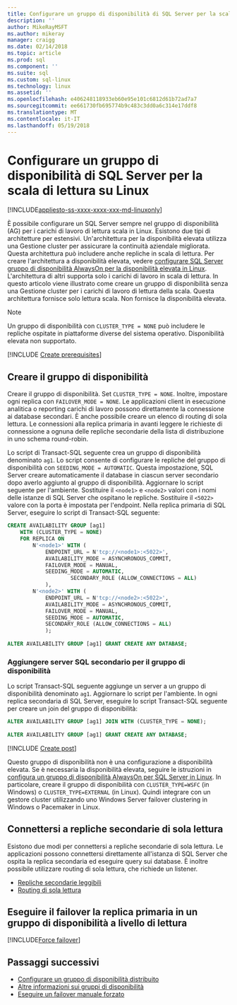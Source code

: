 ```yaml
---
title: Configurare un gruppo di disponibilità di SQL Server per la scala di lettura in Linux | Documenti Microsoft
description: ''
author: MikeRayMSFT
ms.author: mikeray
manager: craigg
ms.date: 02/14/2018
ms.topic: article
ms.prod: sql
ms.component: ''
ms.suite: sql
ms.custom: sql-linux
ms.technology: linux
ms.assetid: ''
ms.openlocfilehash: e406248118933eb60e95e101c6812d61b72ad7a7
ms.sourcegitcommit: ee661730fb695774b9c483c3dd0a6c314e17ddf8
ms.translationtype: MT
ms.contentlocale: it-IT
ms.lasthandoff: 05/19/2018
---
```

# <a name="configure-a-sql-server-availability-group-for-read-scale-on-linux"></a>Configurare un gruppo di disponibilità di SQL Server per la scala di lettura su Linux

[!INCLUDE[appliesto-ss-xxxx-xxxx-xxx-md-linuxonly](../includes/appliesto-ss-xxxx-xxxx-xxx-md-linuxonly.md)]

È possibile configurare un SQL Server sempre nel gruppo di disponibilità (AG) per i carichi di lavoro di lettura scala in Linux. Esistono due tipi di architetture per estensivi. Un'architettura per la disponibilità elevata utilizza una Gestione cluster per assicurare la continuità aziendale migliorata. Questa architettura può includere anche repliche in scala di lettura. Per creare l'architettura a disponibilità elevata, vedere [configurare SQL Server gruppo di disponibilità AlwaysOn per la disponibilità elevata in Linux](sql-server-linux-availability-group-configure-ha.md). L'architettura di altri supporta solo i carichi di lavoro in scala di lettura. In questo articolo viene illustrato come creare un gruppo di disponibilità senza una Gestione cluster per i carichi di lavoro di lettura della scala. Questa architettura fornisce solo lettura scala. Non fornisce la disponibilità elevata.

>[!NOTE]
>Un gruppo di disponibilità con `CLUSTER_TYPE = NONE` può includere le repliche ospitate in piattaforme diverse del sistema operativo. Disponibilità elevata non supportato. 

[!INCLUDE [Create prerequisites](../includes/ss-linux-cluster-availability-group-create-prereq.md)]

## <a name="create-the-ag"></a>Creare il gruppo di disponibilità

Creare il gruppo di disponibilità. Set `CLUSTER_TYPE = NONE`. Inoltre, impostare ogni replica con `FAILOVER_MODE = NONE`. Le applicazioni client in esecuzione analitica o reporting carichi di lavoro possono direttamente la connessione ai database secondari. È anche possibile creare un elenco di routing di sola lettura. Le connessioni alla replica primaria in avanti leggere le richieste di connessione a ognuna delle repliche secondarie della lista di distribuzione in uno schema round-robin.

Lo script di Transact-SQL seguente crea un gruppo di disponibilità denominato `ag1`. Lo script consente di configurare le repliche del gruppo di disponibilità con `SEEDING_MODE = AUTOMATIC`. Questa impostazione, SQL Server creare automaticamente il database in ciascun server secondario dopo averlo aggiunto al gruppo di disponibilità. Aggiornare lo script seguente per l'ambiente. Sostituire il `<node1>` e `<node2>` valori con i nomi delle istanze di SQL Server che ospitano le repliche. Sostituire il `<5022>` valore con la porta è impostata per l'endpoint. Nella replica primaria di SQL Server, eseguire lo script di Transact-SQL seguente:

```SQL
CREATE AVAILABILITY GROUP [ag1]
    WITH (CLUSTER_TYPE = NONE)
    FOR REPLICA ON
        N'<node1>' WITH (
            ENDPOINT_URL = N'tcp://<node1>:<5022>',
            AVAILABILITY_MODE = ASYNCHRONOUS_COMMIT,
            FAILOVER_MODE = MANUAL,
            SEEDING_MODE = AUTOMATIC,
                    SECONDARY_ROLE (ALLOW_CONNECTIONS = ALL)
            ),
        N'<node2>' WITH ( 
            ENDPOINT_URL = N'tcp://<node2>:<5022>', 
            AVAILABILITY_MODE = ASYNCHRONOUS_COMMIT,
            FAILOVER_MODE = MANUAL,
            SEEDING_MODE = AUTOMATIC,
            SECONDARY_ROLE (ALLOW_CONNECTIONS = ALL)
            );
        
ALTER AVAILABILITY GROUP [ag1] GRANT CREATE ANY DATABASE;
```

### <a name="join-secondary-sql-servers-to-the-ag"></a>Aggiungere server SQL secondario per il gruppo di disponibilità

Lo script Transact-SQL seguente aggiunge un server a un gruppo di disponibilità denominato `ag1`. Aggiornare lo script per l'ambiente. In ogni replica secondaria di SQL Server, eseguire lo script Transact-SQL seguente per creare un join del gruppo di disponibilità:

```SQL
ALTER AVAILABILITY GROUP [ag1] JOIN WITH (CLUSTER_TYPE = NONE);
         
ALTER AVAILABILITY GROUP [ag1] GRANT CREATE ANY DATABASE;
```

[!INCLUDE [Create post](../includes/ss-linux-cluster-availability-group-create-post.md)]

Questo gruppo di disponibilità non è una configurazione a disponibilità elevata. Se è necessaria la disponibilità elevata, seguire le istruzioni in [configura un gruppo di disponibilità AlwaysOn per SQL Server in Linux](sql-server-linux-availability-group-configure-ha.md). In particolare, creare il gruppo di disponibilità con `CLUSTER_TYPE=WSFC` (in Windows) o `CLUSTER_TYPE=EXTERNAL` (in Linux). Quindi integrare con un gestore cluster utilizzando uno Windows Server failover clustering in Windows o Pacemaker in Linux.

## <a name="connect-to-read-only-secondary-replicas"></a>Connettersi a repliche secondarie di sola lettura

Esistono due modi per connettersi a repliche secondarie di sola lettura. Le applicazioni possono connettersi direttamente all'istanza di SQL Server che ospita la replica secondaria ed eseguire query sui database. È inoltre possibile utilizzare routing di sola lettura, che richiede un listener.

* [Repliche secondarie leggibili](../database-engine/availability-groups/windows/active-secondaries-readable-secondary-replicas-always-on-availability-groups.md)
* [Routing di sola lettura](../database-engine/availability-groups/windows/listeners-client-connectivity-application-failover.md#ConnectToSecondary)

## <a name="fail-over-the-primary-replica-on-a-read-scale-availability-group"></a>Eseguire il failover la replica primaria in un gruppo di disponibilità a livello di lettura

[!INCLUDE[Force failover](../includes/ss-force-failover-read-scale-out.md)]

## <a name="next-steps"></a>Passaggi successivi

* [Configurare un gruppo di disponibilità distribuito](..\database-engine\availability-groups\windows\distributed-availability-groups-always-on-availability-groups.md)
* [Altre informazioni sui gruppi di disponibilità](..\database-engine\availability-groups\windows\overview-of-always-on-availability-groups-sql-server.md)
* [Eseguire un failover manuale forzato](../database-engine/availability-groups/windows/perform-a-forced-manual-failover-of-an-availability-group-sql-server.md)

